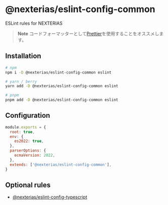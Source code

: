 # @nexterias/eslint-config-common

ESLint rules for NEXTERIAS

> **Note** コードフォーマッターとして[Prettier](https://npmjs.com/package/prettier)を使用することをオススメします。

## Installation

```sh
# npm
npm i -D @nexterias/eslint-config-common eslint

# yarn / berry
yarn add -D @nexterias/eslint-config-common eslint

# pnpm
pnpm add -D @nexterias/eslint-config-common eslint
```

## Configuration

```cjs
module.exports = {
  root: true,
  env: {
    es2022: true,
  },
  parserOptions: {
    ecmaVersion: 2022,
  },
  extends: ['@nexterias/eslint-config-common'],
}
```

## Optional rules

- [@nexterias/eslint-config-typescript](https://npmjs.com/package/@nexterias/eslint-config-typescript)
